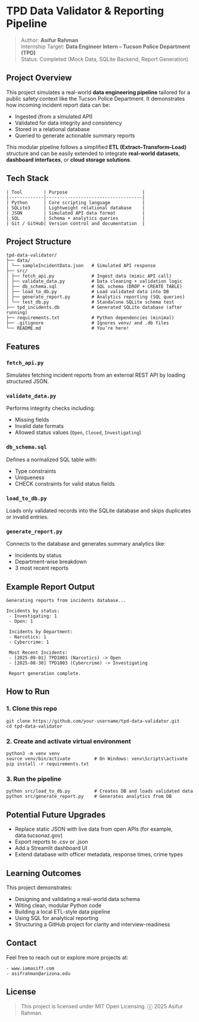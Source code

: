 # TPD Data Validator & Reporting Pipeline

> Author: **Asifur Rahman**  
> Internship Target: **Data Engineer Intern – Tucson Police Department (TPD)**  
> Status: Completed (Mock Data, SQLite Backend, Report Generation)

## Project Overview

This project simulates a real-world **data engineering pipeline** tailored for a public safety context like the Tucson Police Department. It demonstrates how incoming incident report data can be:

- Ingested (from a simulated API)
- Validated for data integrity and consistency
- Stored in a relational database
- Queried to generate actionable summary reports

This modular pipeline follows a simplified **ETL (Extract–Transform–Load)** structure and can be easily extended to integrate **real-world datasets**, **dashboard interfaces**, or **cloud storage solutions**.

## Tech Stack

```
| Tool        | Purpose                            |
|-------------|------------------------------------|
| Python      | Core scripting language            |
| SQLite3     | Lightweight relational database    |
| JSON        | Simulated API data format          |
| SQL         | Schema + analytics queries         |
| Git / GitHub| Version control and documentation  |
```

## Project Structure
```
tpd-data-validator/
├── data/
│ └── sampleIncidentData.json   # Simulated API response
├── src/
│ ├── fetch_api.py              # Ingest data (mimic API call)
│ ├── validate_data.py          # Data cleaning + validation logic
│ ├── db_schema.sql             # SQL schema (DROP + CREATE TABLE)
│ ├── load_to_db.py             # Load validated data into DB
│ ├── generate_report.py        # Analytics reporting (SQL queries)
│ └── test_db.py                # Standalone SQLite schema test
├── tpd_incidents.db            # Generated SQLite database (after running)
├── requirements.txt            # Python dependencies (minimal)
├── .gitignore                  # Ignores venv/ and .db files
└── README.md                   # You’re here!
```

## Features

### `fetch_api.py`
Simulates fetching incident reports from an external REST API by loading structured JSON.

### `validate_data.py`
Performs integrity checks including:
- Missing fields
- Invalid date formats
- Allowed status values (`Open`, `Closed`, `Investigating`)

### `db_schema.sql`
Defines a normalized SQL table with:
- Type constraints
- Uniqueness
- CHECK constraints for valid status fields

### `load_to_db.py`
Loads only validated records into the SQLite database and skips duplicates or invalid entries.

### `generate_report.py`
Connects to the database and generates summary analytics like:
- Incidents by status
- Department-wise breakdown
- 3 most recent reports

## Example Report Output
```
Generating reports from incidents database...

Incidents by status:
 - Investigating: 1
 - Open: 1

 Incidents by Department:
 - Narcotics: 1
 - Cybercrime: 1

 Most Recent Incidents:
 - [2025-09-01] TPD1001 (Narcotics) -> Open
 - [2025-08-30] TPD1003 (Cybercrime) -> Investigating

 Report generation complete.
```

## How to Run

### 1. Clone this repo

```
git clone https://github.com/your-username/tpd-data-validator.git
cd tpd-data-validator
```
### 2. Create and activate virtual environment
```
python3 -m venv venv
source venv/bin/activate         # On Windows: venv\Scripts\activate
pip install -r requirements.txt
```

### 3. Run the pipeline
```
python src/load_to_db.py         # Creates DB and loads validated data
python src/generate_report.py    # Generates analytics from DB
```

## Potential Future Upgrades
- Replace static JSON with live data from open APIs (for example, data.tucsonaz.gov)
- Export reports to .csv or .json
- Add a Streamlit dashboard UI
- Extend database with officer metadata, response times, crime types

## Learning Outcomes
This project demonstrates:
- Designing and validating a real-world data schema
- Witing clean, modular Python code
- Building a local ETL-style data pipeline
- Using SQL for analytical reporting
- Structuring a GitHub project for clarity and interview-readiness

## Contact

Feel free to reach out or explore more projects at:
```
- www.iamasiff.com
- asifrahman@arizona.edu
```

## License
> This project is licensed under MIT Open Licensing. ⓒ 2025 Asifur Rahman. 